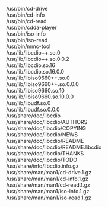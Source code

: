 /usr/bin/cd-drive  
/usr/bin/cd-info  
/usr/bin/cd-read  
/usr/bin/cdda-player  
/usr/bin/iso-info  
/usr/bin/iso-read  
/usr/bin/mmc-tool  
/usr/lib/libcdio++.so.0  
/usr/lib/libcdio++.so.0.0.2  
/usr/lib/libcdio.so.16  
/usr/lib/libcdio.so.16.0.0  
/usr/lib/libiso9660++.so.0  
/usr/lib/libiso9660++.so.0.0.0  
/usr/lib/libiso9660.so.10  
/usr/lib/libiso9660.so.10.0.0  
/usr/lib/libudf.so.0  
/usr/lib/libudf.so.0.0.0  
/usr/share/doc/libcdio  
/usr/share/doc/libcdio/AUTHORS  
/usr/share/doc/libcdio/COPYING  
/usr/share/doc/libcdio/NEWS  
/usr/share/doc/libcdio/README  
/usr/share/doc/libcdio/README.libcdio  
/usr/share/doc/libcdio/THANKS  
/usr/share/doc/libcdio/TODO  
/usr/share/info/libcdio.info.gz  
/usr/share/man/man1/cd-drive.1.gz  
/usr/share/man/man1/cd-info.1.gz  
/usr/share/man/man1/cd-read.1.gz  
/usr/share/man/man1/iso-info.1.gz  
/usr/share/man/man1/iso-read.1.gz  
